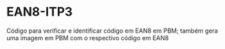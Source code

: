 # EAN8-ITP3
Código para verificar e identificar código em EAN8 em PBM; também gera uma imagem em PBM com o respectivo código em EAN8
